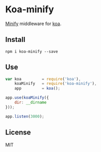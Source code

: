 # Koa-minify

[Minify](http://coderaiser.github.io/minify "Minify") middleware for [koa](http://koajs.com/ "Koa").

## Install

`npm i koa-minify --save`

## Use

```js
var koa         = require('koa'),
    koaMinify   = require('koa-minify'),
    app         = koa();

app.use(koaMinify({
    dir: __dirname
}));

app.listen(3000);
```

## License

MIT
